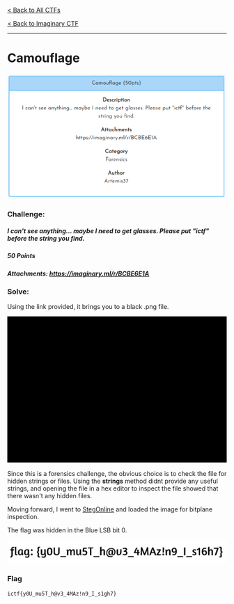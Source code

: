 [< Back to All CTFs](https://github.com/KrisLloyd/Python/tree/master/CTF#ctf-solves)

[< Back to Imaginary CTF](https://github.com/KrisLloyd/Python/tree/master/CTF#imaginary-ctf-ongoing-2021)
***

# Camouflage

![Camouflage Challenge](Camouflage.PNG)

### Challenge:
##### I can't see anything... maybe I need to get glasses. Please put "ictf" before the string you find.
##### 50 Points
##### Attachments: https://imaginary.ml/r/BCBE6E1A

### Solve:

Using the link provided, it brings you to a black .png file. 

![Attachment](Attachment.png)

Since this is a forensics challenge, the obvious choice is to check the file for hidden strings or files. Using the **strings** method didnt provide any useful strings, and opening the file in a hex editor to inspect the file showed that there wasn't any hidden files.

Moving forward, I went to [StegOnline](https://stegonline.georgeom.net/upload) and loaded the image for bitplane inspection. 

The flag was hidden in the Blue LSB bit 0.

![flag](flag.PNG)


### Flag
```
ictf{y0U_mu5T_h@v3_4MAz!n9_I_s1gh7}
```
